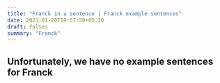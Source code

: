```yaml
---
title: "Franck in a sentence | Franck example sentences"
date: 2021-01-20T19:57:50+05:30
draft: falses
summary: "Franck"
---
```

## Unfortunately, we have no example sentences for Franck                 
